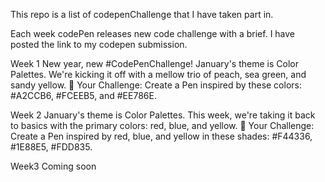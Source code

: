 This repo is a list of codepenChallenge that I have taken part in. 

Each week codePen releases new code challenge with a brief.  I have posted the link to my codepen submission. 

Week 1 New year, new #CodePenChallenge!
January's theme is Color Palettes. We're kicking it off with a mellow trio of peach, sea green, and sandy yellow.
💪 Your Challenge: Create a Pen inspired by these colors: #A2CCB6, #FCEEB5, and #EE786E.

Week 2 January's theme is Color Palettes. This week, we're taking it back to basics with the primary colors: red, blue, and yellow. 💪 Your Challenge: Create a Pen inspired by red, blue, and yellow in these shades: #F44336, #1E88E5, #FDD835.

Week3  Coming soon

